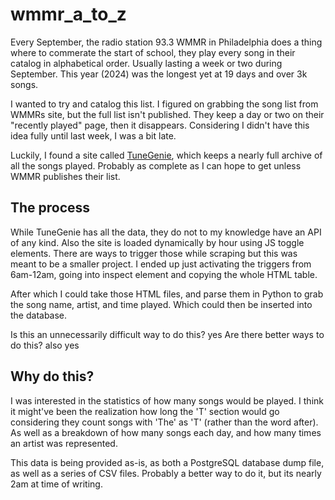 # wmmr_a_to_z

Every September, the radio station 93.3 WMMR in Philadelphia does a thing where to commerate the start of school, they play every song in their catalog in alphabetical order. Usually lasting a week or two during September. This year (2024) was the longest yet at 19 days and over 3k songs.

I wanted to try and catalog this list. I figured on grabbing the song list from WMMRs site, but the full list isn't published. They keep a day or two on their "recently played" page, then it disappears. Considering I didn't have this idea fully until last week, I was a bit late.

Luckily, I found a site called [TuneGenie](https://wmmr.tunegenie.com), which keeps a nearly full archive of all the songs played. Probably as complete as I can hope to get unless WMMR publishes their list.

## The process

While TuneGenie has all the data, they do not to my knowledge have an API of any kind. Also the site is loaded dynamically by hour using JS toggle elements. There are ways to trigger those while scraping but this was meant to be a smaller project. I ended up just activating the triggers from 6am-12am, going into inspect element and copying the whole HTML table.

After which I could take those HTML files, and parse them in Python to grab the song name, artist, and time played. Which could then be inserted into the database.

Is this an unnecessarily difficult way to do this? yes
Are there better ways to do this? also yes

## Why do this?

I was interested in the statistics of how many songs would be played. I think it might've been the realization how long the 'T' section would go considering they count songs with 'The' as 'T' (rather than the word after). As well as a breakdown of how many songs each day, and how many times an artist was represented.

This data is being provided as-is, as both a PostgreSQL database dump file, as well as a series of CSV files. Probably a better way to do it, but its nearly 2am at time of writing.
